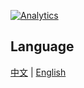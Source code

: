 [![Analytics](https://ga-beacon.appspot.com/UA-102629055-1/nand2tetris/readme)](https://github.com/ReionChan/nand2tetris)

## Language

[中文](http://reionchan.github.io/nand2tetris/)  | [English](http://reionchan.github.io/nand2tetris/)
